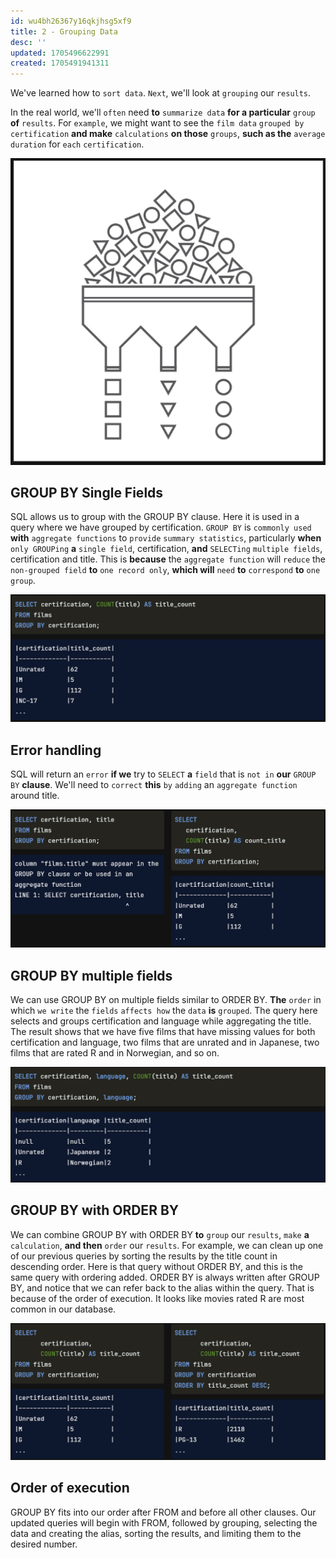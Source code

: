 ```yaml
---
id: wu4bh26367y16qkjhsg5xf9
title: 2 - Grouping Data
desc: ''
updated: 1705496622991
created: 1705491941311
---
```


We've learned how to `sort data`. `Next`, we'll look at `grouping` our `results`.

In the real world, we'll `often` need **to** `summarize data` **for a particular** `group` **of** `results`. For `example`, we might want to see the `film data` `grouped by` `certification` **and make** `calculations` **on those** `groups`, **such as the** `average duration` for `each` `certification`.

![Alt text](image-97.png)


## GROUP BY Single Fields

SQL allows us to group with the GROUP BY clause. Here it is used in a query where we have grouped by certification. `GROUP BY` is `commonly used` **with** `aggregate functions` to `provide` `summary statistics`, particularly **when** `only GROUPing` **a** `single field`, certification, **and** `SELECTing` `multiple fields`, certification and title. This is **because** the `aggregate function` will `reduce` the `non-grouped field` **to** `one record only`, **which will** `need` **to** `correspond` **to** `one group`.

![Alt text](image-98.png)


## Error handling

SQL will return an `error` **if we** try to `SELECT` **a** `field` that is `not in` **our** `GROUP BY` **clause**. We'll need to `correct` **this** `by` `adding` an `aggregate function` around title.

![Alt text](image-99.png)


## GROUP BY multiple fields

We can use GROUP BY on multiple fields similar to ORDER BY. **The** `order` in which `we write` the `fields` `affects how` the `data` **is** `grouped`. The query here selects and groups certification and language while aggregating the title. The result shows that we have five films that have missing values for both certification and language, two films that are unrated and in Japanese, two films that are rated R and in Norwegian, and so on.

![Alt text](image-100.png)


## GROUP BY with ORDER BY

We can combine GROUP BY with ORDER BY **to** `group` our `results`, `make` **a** `calculation`, **and then** `order` our `results`. For example, we can clean up one of our previous queries by sorting the results by the title count in descending order. Here is that query without ORDER BY, and this is the same query with ordering added. ORDER BY is always written after GROUP BY, and notice that we can refer back to the alias within the query. That is because of the order of execution. It looks like movies rated R are most common in our database.

![Alt text](image-101.png)

## Order of execution

GROUP BY fits into our order after FROM and before all other clauses. Our updated queries will begin with FROM, followed by grouping, selecting the data and creating the alias, sorting the results, and limiting them to the desired number.